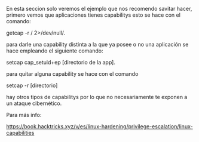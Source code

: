 En esta seccion solo veremos el ejemplo que nos recomendo savitar hacer, primero vemos que aplicaciones tienes capabilitys esto se hace con el comando: 

getcap -r / 2>/dev/null/.

para darle una capability distinta a la que ya posee o no una aplicación se hace empleando el siguiente comando: 

setcap cap_setuid+ep [directorio de la app].
  
para quitar alguna capability se hace con el comando 

setcap -r [directorio]
  
hay otros tipos de capabilitys por lo que no necesariamente te exponen a un ataque cibernético.

Para más info: 

https://book.hacktricks.xyz/v/es/linux-hardening/privilege-escalation/linux-capabilities